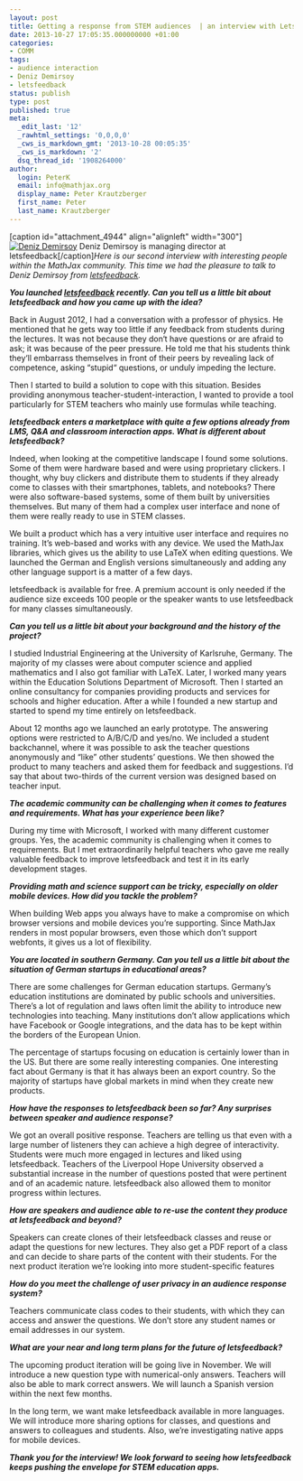```yaml
---
layout: post
title: Getting a response from STEM audiences  | an interview with LetsFeedback
date: 2013-10-27 17:05:35.000000000 +01:00
categories:
- COMM
tags:
- audience interaction
- Deniz Demirsoy
- letsfeedback
status: publish
type: post
published: true
meta:
  _edit_last: '12'
  _rawhtml_settings: '0,0,0,0'
  _cws_is_markdown_gmt: '2013-10-28 00:05:35'
  _cws_is_markdown: '2'
  dsq_thread_id: '1908264000'
author:
  login: PeterK
  email: info@mathjax.org
  display_name: Peter Krautzberger
  first_name: Peter
  last_name: Krautzberger
---
```


[caption id="attachment_4944" align="alignleft" width="300"][![Deniz Demirsoy](assets/letsfeedback_photo-300x249.jpg)](http://www.mathjax.org/wp-content/uploads/2013/10/letsfeedback_photo.jpg) Deniz Demirsoy is managing director at letsfeedback[/caption]_Here is our second interview with interesting people within the MathJax community. This time we had the pleasure to talk to Deniz Demirsoy from [letsfeedback](http://letsfeedback.net)._

**_You launched [letsfeedback](http://letsfeedback.net) recently. Can you tell us a little bit about letsfeedback and how you came up with the idea?_**

Back in August 2012, I had a conversation with a professor of physics. He mentioned that he gets way too little if any feedback from students during the lectures. It was not because they don‘t have questions or are afraid to ask; it was because of the peer pressure. He told me that his students think they‘ll embarrass themselves in front of their peers by revealing lack of competence, asking “stupid“ questions, or unduly impeding the lecture.

Then I started to build a solution to cope with this situation. Besides providing anonymous teacher-student-interaction, I wanted to provide a tool particularly for STEM teachers who mainly use formulas while teaching.

**_letsfeedback enters a marketplace with quite a few options already from LMS, Q&amp;A and classroom interaction apps. What is different about letsfeedback?_**

Indeed, when looking at the competitive landscape I found some solutions. Some of them were hardware based and were using proprietary clickers. I thought, why buy clickers and distribute them to students if they already come to classes with their smartphones, tablets, and notebooks? There were also software-based systems, some of them built by universities themselves. But many of them had a complex user interface and none of them were really ready to use in STEM classes.

We built a product which has a very intuitive user interface and requires no training. It’s web-based and works with any device. We used the MathJax libraries, which gives us the ability to use LaTeX when editing questions. We launched the German and English versions simultaneously and adding any other language support is a matter of a few days.

letsfeedback is available for free. A premium account is only needed if the audience size exceeds 100 people or the speaker wants to use letsfeedback for many classes simultaneously.

**_Can you tell us a little bit about your background and the history of the project?_**

I studied Industrial Engineering at the University of Karlsruhe, Germany. The majority of my classes were about computer science and applied mathematics and I also got familiar with LaTeX. Later, I worked many years within the Education Solutions Department of Microsoft. Then I started an online consultancy for companies providing products and services for schools and higher education. After a while I founded a new startup and started to spend my time entirely on letsfeedback.

About 12 months ago we launched an early prototype. The answering options were restricted to A/B/C/D and yes/no. We included a student backchannel, where it was possible to ask the teacher questions anonymously and “like” other students’ questions. We then showed the product to many teachers and asked them for feedback and suggestions. I’d say that about two-thirds of the current version was designed based on teacher input.

**_The academic community can be challenging when it comes to features and requirements. What has your experience been like?_**

During my time with Microsoft, I worked with many different customer groups. Yes, the academic community is challenging when it comes to requirements. But I met extraordinarily helpful teachers who gave me really valuable feedback to improve letsfeedback and test it in its early development stages.

**_Providing math and science support can be tricky, especially on older mobile devices. How did you tackle the problem?_**

When building Web apps you always have to make a compromise on which browser versions and mobile devices you’re supporting. Since MathJax renders in most popular browsers, even those which don’t support webfonts, it gives us a lot of flexibility.

**_You are located in southern Germany. Can you tell us a little bit about the situation of German startups in educational areas?_**

There are some challenges for German education startups. Germany’s education institutions are dominated by public schools and universities. There’s a lot of regulation and laws often limit the ability to introduce new technologies into teaching. Many institutions don’t allow applications which have Facebook or Google integrations, and the data has to be kept within the borders of the European Union.

The percentage of startups focusing on education is certainly lower than in the US. But there are some really interesting companies. One interesting fact about Germany is that it has always been an export country. So the majority of startups have global markets in mind when they create new products.

**_How have the responses to letsfeedback been so far? Any surprises between speaker and audience response?_**

We got an overall positive response. Teachers are telling us that even with a large number of listeners they can achieve a high degree of interactivity. Students were much more engaged in lectures and liked using letsfeedback. Teachers of the Liverpool Hope University observed a substantial increase in the number of questions posted that were pertinent and of an academic nature. letsfeedback also allowed them to monitor progress within lectures.

**_How are speakers and audience able to re-use the content they produce at letsfeedback and beyond?_**

Speakers can create clones of their letsfeedback classes and reuse or adapt the questions for new lectures. They also get a PDF report of a class and can decide to share parts of the content with their students. For the next product iteration we’re looking into more student-specific features

**_How do you meet the challenge of user privacy in an audience response system?_**

Teachers communicate class codes to their students, with which they can access and answer the questions. We don’t store any student names or email addresses in our system.

**_What are your near and long term plans for the future of letsfeedback?_**

The upcoming product iteration will be going live in November. We will introduce a new question type with numerical-only answers. Teachers will also be able to mark correct answers. We will launch a Spanish version within the next few months.

In the long term, we want make letsfeedback available in more languages. We will introduce more sharing options for classes, and questions and answers to colleagues and students. Also, we’re investigating native apps for mobile devices.

**_Thank you for the interview! We look forward to seeing how letsfeedback keeps pushing the envelope for STEM education apps._**
